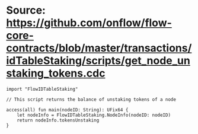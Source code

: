 # Source: https://github.com/onflow/flow-core-contracts/blob/master/transactions/idTableStaking/scripts/get_node_unstaking_tokens.cdc

```
import "FlowIDTableStaking"

// This script returns the balance of unstaking tokens of a node

access(all) fun main(nodeID: String): UFix64 {
    let nodeInfo = FlowIDTableStaking.NodeInfo(nodeID: nodeID)
    return nodeInfo.tokensUnstaking
}
```